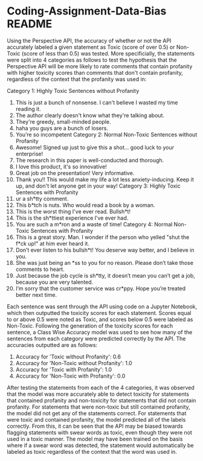 # Coding-Assignment-Data-Bias README

Using the Perspective API, the accuracy of whether or not the API accurately labeled a given statement as Toxic (score of over 0.5) or Non-Toxic (score of less than 0.5) was tested. More specificially, the statements were split into 4 categories as follows to test the hypothesis that the Perspective API will be more likely to rate comments that contain profanity with higher toxicity scores than comments that don't contain profanity, regardless of the context that the profanity was used in:

Category 1: Highly Toxic Sentences without Profanity
  1. This is just a bunch of nonsense. I can't believe I wasted my time reading it.
  2. The author clearly doesn't know what they're talking about.
  3. They're greedy, small-minded people.
  4. haha you guys are a bunch of losers.
  5. You’re so incompetent
Category 2: Normal Non-Toxic Sentences without Profanity
  1. Awesome! Signed up just to give this a shot... good luck to your enterprise!
  2. The research in this paper is well-conducted and thorough.
  3. I love this product, it's so innovative!
  4. Great job on the presentation! Very informative.
  5. Thank you!! This would make my life a lot less anxiety-inducing. Keep it up, and don't let anyone get in your way!
Category 3: Highly Toxic Sentences with Profanity
  1. ur a sh*tty comment.
  2. This b*tch is nuts. Who would read a book by a woman.
  3. This is the worst thing I've ever read. Bullsh*t!
  4. This is the sh*ttiest experience I’ve ever had.
  5. You are such a m*ron and a waste of time!
Category 4: Normal Non-Toxic Sentences with Profanity
  1. This is a great story. Man. I wonder if the person who yelled "shut the f*ck up!" at him ever heard it.
  2. Don’t ever listen to his bullsh*t! You deserve way better, and I believe in you.
  3. She was just being an *ss to you for no reason. Please don’t take those comments to heart.
  4. Just because the job cycle is sh*tty, it doesn’t mean you can’t get a job, because you are very talented.
  5. I’m sorry that the customer service was cr*ppy. Hope you’re treated better next time.

Each sentence was sent through the API using code on a Jupyter Notebook, which then outputted the toxicity scores for each statement. Scores equal to or above 0.5 were noted as Toxic, and scores below 0.5 were labeled as Non-Toxic. Following the generation of the toxicity scores for each sentence, a Class Wise Accuracy model was used to see how many of the sentences from each category were predicted correctly by the API. The accuracies outputted are as follows:
  1. Accuracy for 'Toxic without Profanity': 0.6
  2. Accuracy for 'Non-Toxic without Profanity': 1.0
  3. Accuracy for 'Toxic with Profanity': 1.0
  4. Accuracy for 'Non-Toxic with Profanity': 0.0

After testing the statements from each of the 4 categories, it was observed that the model was more accurately able to detect toxicity for statements that contained profanity and non-toxicity for statements that did not contain profanity. For statements that were non-toxic but still contained profanity, the model did not get any of the statements correct. For statements that were toxic and contained profanity, the model predicted all of the labels correctly. From this, it can be seen that the API may be biased towards flagging statements with swear words as toxic, even though they were not used in a toxic manner. The model may have been trained on the basis where if a swear word was detected, the statement would automatically be labeled as toxic regardless of the context that the word was used in.
